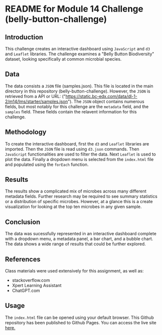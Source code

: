 # README for Module 14 Challenge (belly-button-challenge)

## Introduction

This challenge creates an interactive dashboard using `JavaScript` and `d3` and `Leaflet` libraries. The challenge examines a "Belly Button Biodiversity" dataset, looking specifically at common microbial species.

## Data

The data consists a `JSON` file (samples.json). This file is located in the main directory in this repository (belly-button-challenge). However, the `JSON` is retrieved from a API or URL: ("https://static.bc-edx.com/data/dl-1-2/m14/lms/starter/samples.json"). The `JSON` object contains numerous fields, but most notably for this challenge are the `metadata` field, and the `samples` field. These fields contain the relavent information for this challenge.

## Methodology

To create the interactive dashboard, first the `d3` and `Leaflet` libraries are imported. Then the `JSON` file is read using `d3.json` commands. Then `JavaScript` functionalities are used to filter the data. Next `Leaflet` is used to plot the data. Finally a dropdown menu is selected from the `index.html` file and populated using  the  `forEach` function.

## Results

The results show a complicated mix of microbes across many different metadata fields. Further research may be required to see summary statistics or a distribution of specific microbes. However, at a glance this is a create visualization for looking at the top ten microbes in any given sample.

## Conclusion

The data was sucessfully represented in an interactive dashboard complete with a dropdown menu, a metadata panel, a bar chart, and a bubble chart. The data shows a wide range of results that could be further explored.

## References

Class materials were used extensively for this assignment, as well as:

* stackoverflow.com
* Xpert Learning Assistant
* ChatGPT.com

## Usage

The `index.html` file can be opened using your default browser. This Github repository has been published to Github Pages. You can access the live site [here.](https://nickbartram.github.io/belly-button-challenge/)
